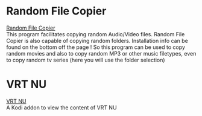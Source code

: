 # Random File Copier  
[Random File Copier](https://pietje666.github.io/RandomFileCopier)  
This program facilitates copying random Audio/Video files. Random File Copier is also capable of copying random folders. Installation info can be found on the bottom off the page ! So this program can be used to copy random movies and also to copy random MP3 or other music filetypes, even to copy random tv series (here you will use the folder selection)    

# VRT NU
[VRT NU](https://github.com/pietje666/plugin.video.vrt.nu)  
A Kodi addon to view the content of VRT NU
